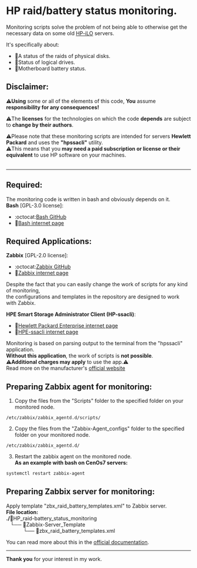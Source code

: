 # HP raid/battery status monitoring.

Monitoring scripts solve the problem of not being able to otherwise get the necessary data on some old [HP-iLO](https://www.hpe.com/emea_europe/en/hpe-integrated-lights-out-ilo.html) servers.

It's specifically about:
* :atm:A status of the raids of physical disks.
* :abacus:Status of logical drives.
* :battery:Motherboard battery status.

## Disclaimer:
:warning:**Using** some or all of the elements of this code, **You** assume **responsibility for any consequences!**<br>

:warning:The **licenses** for the technologies on which the code **depends** are subject to **change by their authors**.<br>

:warning:Please note that these monitoring scripts are intended for servers **Hewlett Packard** and uses the **"hpssacli"** utility.<br>
:warning:This means that you **may need a paid subscription or license or their equivalent** to use HP software on your machines.<br><br>

___

## Required:
The monitoring code is written in bash and obviously depends on it.<br>
**Bash** [GPL-3.0 license]:
* :octocat:[Bash GitHub](https://github.com/gitGNU/gnu_bash)
* :bookmark_tabs:[Bash internet page](https://www.gnu.org/software/bash/)

## Required Applications:
**Zabbix** [GPL-2.0 license]:
* :octocat:[Zabbix GitHub](https://github.com/zabbix/zabbix)
* :bookmark_tabs:[Zabbix internet page](https://www.zabbix.com/)

Despite the fact that you can easily change the work of scripts for any kind of monitoring, <br>
the configurations and templates in the repository are designed to work with Zabbix.

**HPE Smart Storage Administrator Client (HP-ssacli)**:
* :bookmark_tabs:[Hewlett Packard Enterprise internet page](https://www.hpe.com/)
* :bookmark_tabs:[HPE-ssacli internet page](https://support.hpe.com/connect/s/product?language=en_US&kmpmoid=5409145&tab=driversAndSoftware)

Monitoring is based on parsing output to the terminal from the "hpssacli" application.<br>
**Without this application**, the work of scripts is **not possible**.<br>
:warning:**Additional charges may apply** to use the app.:warning:<br>
Read more on the manufacturer's [official website](https://www.hpe.com/)

## Preparing Zabbix agent for monitoring:
1) Copy the files from the "Scripts" folder to the specified folder on your monitored node.
```text
/etc/zabbix/zabbix_agentd.d/scripts/
```
2) Copy the files from the "Zabbix-Agent_configs" folder to the specified folder on your monitored node.
```text
/etc/zabbix/zabbix_agentd.d/
```
3) Restart the zabbix agent on the monitored node.<br>
**As an example with bash on CenOs7 servers:**<br>
```bash
systemctl restart zabbix-agent
```
## Preparing Zabbix server for monitoring:
Apply template "zbx_raid_battery_templates.xml" to Zabbix server.<br>
**File location:**<br>
**./**:open_file_folder:HP_raid-battery_status_monitoring<br>
   └── :file_folder:Zabbix-Server_Template<br>
            └── :page_facing_up:zbx_raid_battery_templates.xml

You can read more about this in the [official documentation](https://www.zabbix.com/documentation/6.0/en/manual/xml_export_import/templates#importing).

***

**Thank you** for your interest in my work.<br><br>
